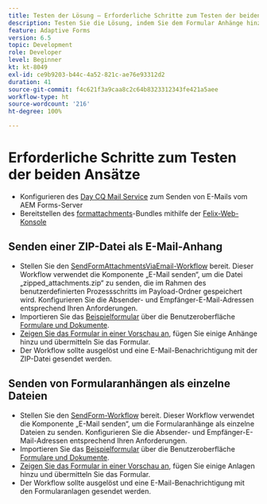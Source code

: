 ```yaml
---
title: Testen der Lösung – Erforderliche Schritte zum Testen der beiden Ansätze
description: Testen Sie die Lösung, indem Sie dem Formular Anhänge hinzufügen und den Workflow zum E-Mai-Versand auslösen.
feature: Adaptive Forms
version: 6.5
topic: Development
role: Developer
level: Beginner
kt: kt-8049
exl-id: ce9b9203-b44c-4a52-821c-ae76e93312d2
duration: 41
source-git-commit: f4c621f3a9caa8c2c64b8323312343fe421a5aee
workflow-type: ht
source-wordcount: '216'
ht-degree: 100%

---
```


# Erforderliche Schritte zum Testen der beiden Ansätze

* Konfigurieren des [Day CQ Mail Service](https://experienceleague.adobe.com/docs/experience-manager-65/administering/operations/notification.html?lang=de#configuring-the-mail-service) zum Senden von E-Mails vom AEM Forms-Server
* Bereitstellen des [formattachments](assets/formattachments.formattachments.core-1.0-SNAPSHOT.jar)-Bundles mithilfe der [Felix-Web-Konsole](http://localhost:4502/system/console/bundles)

## Senden einer ZIP-Datei als E-Mail-Anhang



* Stellen Sie den [SendFormAttachmentsViaEmail-Workflow](assets/zipped-form-attachments-model.zip) bereit. Dieser Workflow verwendet die Komponente „E-Mail senden“, um die Datei „zipped_attachments.zip“ zu senden, die im Rahmen des benutzerdefinierten Prozessschritts im Payload-Ordner gespeichert wird. Konfigurieren Sie die Absender- und Empfänger-E-Mail-Adressen entsprechend Ihren Anforderungen.
* Importieren Sie das [Beispielformular](assets/zip-form-attachments-form.zip) über die Benutzeroberfläche [Formulare und Dokumente](http://localhost:4502/aem/forms.html/content/dam/formsanddocuments).
* [Zeigen Sie das Formular in einer Vorschau an](http://localhost:4502/content/dam/formsanddocuments/zippformattachments/jcr:content?wcmmode=disabled), fügen Sie einige Anhänge hinzu und übermitteln Sie das Formular.
* Der Workflow sollte ausgelöst und eine E-Mail-Benachrichtigung mit der ZIP-Datei gesendet werden.

## Senden von Formularanhängen als einzelne Dateien

* Stellen Sie den [SendForm-Workflow](assets/send-form-attachments-model.zip) bereit. Dieser Workflow verwendet die Komponente „E-Mail senden“, um die Formularanhänge als einzelne Dateien zu senden. Konfigurieren Sie die Absender- und Empfänger-E-Mail-Adressen entsprechend Ihren Anforderungen.
* Importieren Sie das [Beispielformular](assets/send-list-attachments-form.zip) über die Benutzeroberfläche [Formulare und Dokumente](http://localhost:4502/aem/forms.html/content/dam/formsanddocuments).
* [Zeigen Sie das Formular in einer Vorschau an](http://localhost:4502/content/dam/formsanddocuments/sendlistofattachments/jcr:content?wcmmode=disabled), fügen Sie einige Anlagen hinzu und übermitteln Sie das Formular.
* Der Workflow sollte ausgelöst und eine E-Mail-Benachrichtigung mit den Formularanlagen gesendet werden.
